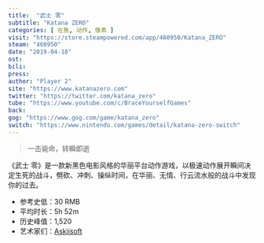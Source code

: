 ```yaml
---
title:  "武士 零"
subtitle: "Katana ZERO"
categories: [ 在售, 动作, 像素 ]
visit: "https://store.steampowered.com/app/460950/Katana_ZERO"
steam: "460950"
date: "2019-04-18"
ost: 
bili: 
press: 
author: "Player 2"
site: "https://www.katanazero.com"
twitter: "https://twitter.com/katana_zero"
tube: "https://www.youtube.com/c/BraceYourselfGames"
back: 
gog: "https://www.gog.com/game/katana_zero"
switch: "https://www.nintendo.com/games/detail/katana-zero-switch"
---
```


> 一击毙命，转瞬即逝

《武士 零》是一款新黑色电影风格的华丽平台动作游戏，以极速动作展开瞬间决定生死的战斗，劈砍、冲刺、操纵时间，在华丽、无情、行云流水般的战斗中发现你的过去。

- 参考史低：30 RMB
- 平均时长：5h 52m
- 历史峰值：1,520
- 艺术家们：[Askiisoft](http://askiisoft.com)
